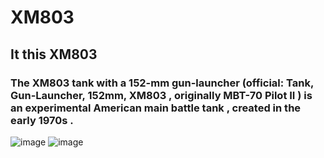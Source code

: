 # XM803
## It this XM803
### The XM803 tank with a 152-mm gun-launcher (official: Tank, Gun-Launcher, 152mm, XM803 , originally MBT-70 Pilot II ) is an experimental American main battle tank , created in the early 1970s .
![image](https://github.com/user-attachments/assets/1412dbab-8ec6-4a22-b013-6fa3a0059c2d) ![image](https://github.com/user-attachments/assets/5f1a9bbd-f973-4c75-8ab8-36288babea4b)


